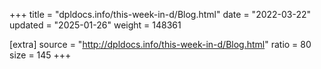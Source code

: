 +++
title = "dpldocs.info/this-week-in-d/Blog.html"
date = "2022-03-22"
updated = "2025-01-26"
weight = 148361

[extra]
source = "http://dpldocs.info/this-week-in-d/Blog.html"
ratio = 80
size = 145
+++

